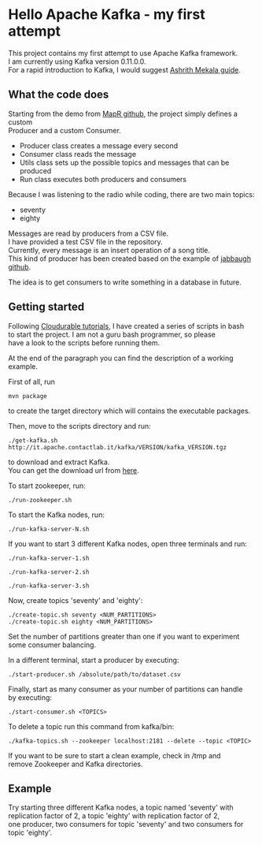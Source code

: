 # Hello Apache Kafka - my first attempt

This project contains my first attempt to use Apache Kafka framework.  
I am currently using Kafka version 0.11.0.0.  
For a rapid introduction to Kafka, I would suggest [Ashrith Mekala guide](https://gist.github.com/ashrithr/5811266).  

## What the code does
Starting from the demo from [MapR github](https://github.com/mapr-demos/kafka-sample-programs), the project simply defines a custom  
Producer and a custom Consumer.  
* Producer class creates a message every second  
* Consumer class reads the message  
* Utils class sets up the possible topics and messages that can be produced  
* Run class executes both producers and consumers  

Because I was listening to the radio while coding, there are two main topics:  
* seventy  
* eighty  

Messages are read by producers from a CSV file.  
I have provided a test CSV file in the repository.  
Currently, every message is an insert operation of a song title.    
This kind of producer has been created based on the example of [jabbaugh github](https://github.com/jabbaugh/kafka-producer).  

The idea is to get consumers to write something in a database in future.  

## Getting started
Following [Cloudurable tutorials](http://cloudurable.com/blog/kafka-tutorial/index.html), I have created a series of scripts in bash  
to start the project. I am not a guru bash programmer, so please  
have a look to the scripts before running them.  

At the end of the paragraph you can find the description of a working example.  

First of all, run  
```
mvn package
```
to create the target directory which will contains the executable packages.  


Then, move to the scripts directory and run:  
```
./get-kafka.sh http://it.apache.contactlab.it/kafka/VERSION/kafka_VERSION.tgz
```
to download and extract Kafka.  
You can get the download url from [here](https://www.apache.org/dyn/closer.cgi?path=/kafka/0.11.0.0/kafka_2.11-0.11.0.0.tgz).   


To start zookeeper, run:  
```
./run-zookeeper.sh
```

To start the Kafka nodes, run:  
```
./run-kafka-server-N.sh
```
If you want to start 3 different Kafka nodes, open three terminals and run:  
```
./run-kafka-server-1.sh
```
```
./run-kafka-server-2.sh
```
```
./run-kafka-server-3.sh
```

Now, create topics 'seventy' and 'eighty':  
```
./create-topic.sh seventy <NUM_PARTITIONS>
./create-topic.sh eighty <NUM_PARTITIONS>
```
Set the number of partitions greater than one if you want to experiment  
some consumer balancing.  


In a different terminal, start a producer by executing:  
```
./start-producer.sh /absolute/path/to/dataset.csv
```

Finally, start as many consumer as your number of partitions can handle  
by executing:  
```
./start-consumer.sh <TOPICS>
```


To delete a topic run this command from kafka/bin:  
```
./kafka-topics.sh --zookeeper localhost:2181 --delete --topic <TOPIC>
```

If you want to be sure to start a clean example, check in /tmp and  
remove Zookeeper and Kafka directories.  


## Example
Try starting three different Kafka nodes, a topic named 'seventy' with  
replication factor of 2, a topic 'eighty' with replication factor of 2,  
one producer, two consumers for topic 'seventy' and two consumers for  
topic 'eighty'.  
